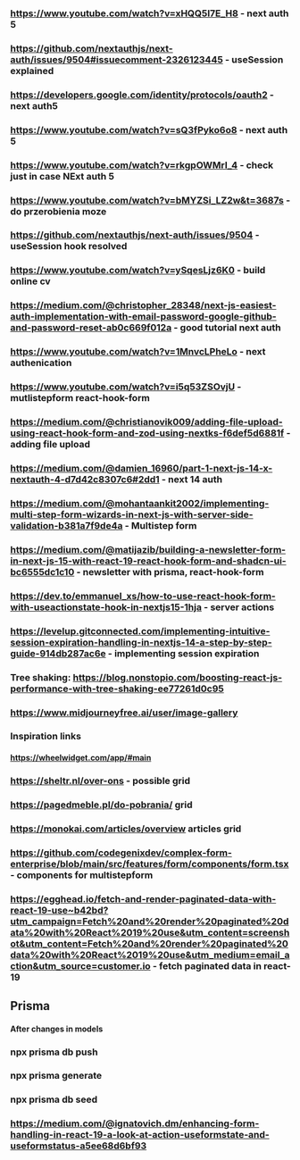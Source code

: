### https://www.youtube.com/watch?v=xHQQ5I7E_H8 - next auth 5

### https://github.com/nextauthjs/next-auth/issues/9504#issuecomment-2326123445 - useSession explained

### https://developers.google.com/identity/protocols/oauth2 - next auth5

### https://www.youtube.com/watch?v=sQ3fPyko6o8 - next auth 5

### https://www.youtube.com/watch?v=rkgpOWMrI_4 - check just in case NExt auth 5

### https://www.youtube.com/watch?v=bMYZSi_LZ2w&t=3687s - do przerobienia moze

### https://github.com/nextauthjs/next-auth/issues/9504 - useSession hook resolved

### https://www.youtube.com/watch?v=ySqesLjz6K0 - build online cv

### https://medium.com/@christopher_28348/next-js-easiest-auth-implementation-with-email-password-google-github-and-password-reset-ab0c669f012a - good tutorial next auth

### https://www.youtube.com/watch?v=1MnvcLPheLo - next authenication

### https://www.youtube.com/watch?v=i5q53ZSOvjU - mutlistepform react-hook-form

### https://medium.com/@christianovik009/adding-file-upload-using-react-hook-form-and-zod-using-nextks-f6def5d6881f - adding file upload

### https://medium.com/@damien_16960/part-1-next-js-14-x-nextauth-4-d7d42c8307c6#2dd1 - next 14 auth

### https://medium.com/@mohantaankit2002/implementing-multi-step-form-wizards-in-next-js-with-server-side-validation-b381a7f9de4a - Multistep form

### https://medium.com/@matijazib/building-a-newsletter-form-in-next-js-15-with-react-19-react-hook-form-and-shadcn-ui-bc6555dc1c10 - newsletter with prisma, react-hook-form

### https://dev.to/emmanuel_xs/how-to-use-react-hook-form-with-useactionstate-hook-in-nextjs15-1hja - server actions

### https://levelup.gitconnected.com/implementing-intuitive-session-expiration-handling-in-nextjs-14-a-step-by-step-guide-914db287ac6e - implementing session expiration

### Tree shaking: https://blog.nonstopio.com/boosting-react-js-performance-with-tree-shaking-ee77261d0c95

### https://www.midjourneyfree.ai/user/image-gallery

### Inspiration links

#### https://wheelwidget.com/app/#main

### https://sheltr.nl/over-ons - possible grid

### https://pagedmeble.pl/do-pobrania/ grid

### https://monokai.com/articles/overview articles grid

### https://github.com/codegenixdev/complex-form-enterprise/blob/main/src/features/form/components/form.tsx - components for multistepform

### https://egghead.io/fetch-and-render-paginated-data-with-react-19-use~b42bd?utm_campaign=Fetch%20and%20render%20paginated%20data%20with%20React%2019%20use&utm_content=screenshot&utm_content=Fetch%20and%20render%20paginated%20data%20with%20React%2019%20use&utm_medium=email_action&utm_source=customer.io - fetch paginated data in react-19

## Prisma

#### After changes in models

### npx prisma db push

### npx prisma generate

### npx prisma db seed

### https://medium.com/@ignatovich.dm/enhancing-form-handling-in-react-19-a-look-at-action-useformstate-and-useformstatus-a5ee68d6bf93
